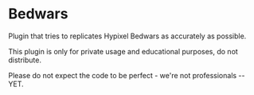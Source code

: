 # Bedwars

Plugin that tries to replicates Hypixel Bedwars as accurately as possible.

This plugin is only for private usage and educational purposes, do not distribute. 

Please do not expect the code to be perfect - we're not professionals -- YET.
